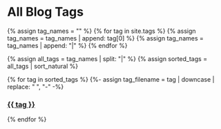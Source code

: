 # All Blog Tags

{% assign tag_names = "" %}
{% for tag in site.tags %}
  {% assign tag_names = tag_names | append: tag[0] %}
  {% assign tag_names = tag_names | append: "|" %}
{% endfor %}

{% assign all_tags = tag_names | split: "|" %}
{% assign sorted_tags = all_tags | sort_natural %}

{% for tag in sorted_tags %}
  {%- assign tag_filename = tag | downcase | replace: " ", "-" -%}
  <h3><a href="./posts-by-tag/{{ tag_filename }}.html">{{ tag }}</a></h3>
{% endfor %}
